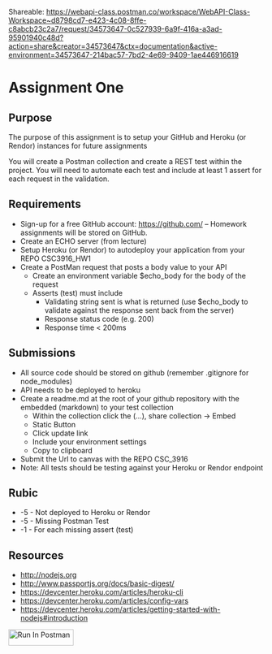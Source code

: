Shareable: https://webapi-class.postman.co/workspace/WebAPI-Class-Workspace~d8798cd7-e423-4c08-8ffe-c8abcb23c2a7/request/34573647-0c527939-6a9f-416a-a3ad-95901940c48d?action=share&creator=34573647&ctx=documentation&active-environment=34573647-214bac57-7bd2-4e69-9409-1ae446916619

# Assignment One

## Purpose

The purpose of this assignment is to setup your GitHub and Heroku (or Rendor) instances for future assignments

You will create a Postman collection and create a REST test within the project. You will need to automate each test and include at least 1 assert for each request in the validation.

## Requirements

- Sign-up for a free GitHub account: https://github.com/ – Homework assignments will be stored on GitHub.
- Create an ECHO server (from lecture)
- Setup Heroku (or Rendor) to autodeploy your application from your REPO CSC3916_HW1
- Create a PostMan request that posts a body value to your API
  - Create an environment variable $echo_body for the body of the request
  - Asserts (test) must include
    - Validating string sent is what is returned (use $echo_body to validate against the response sent back from the server)
    - Response status code (e.g. 200)
    - Response time < 200ms

## Submissions

- All source code should be stored on github (remember .gitignore for node_modules)
- API needs to be deployed to heroku
- Create a readme.md at the root of your github repository with the embedded (markdown) to your test collection
  - Within the collection click the (…), share collection -> Embed
  - Static Button
  - Click update link
  - Include your environment settings
  - Copy to clipboard
- Submit the Url to canvas with the REPO CSC_3916
- Note: All tests should be testing against your Heroku or Rendor endpoint

## Rubic

- -5 - Not deployed to Heroku or Rendor
- -5 - Missing Postman Test
- -1 - For each missing assert (test)

## Resources

- http://nodejs.org
- http://www.passportjs.org/docs/basic-digest/
- https://devcenter.heroku.com/articles/heroku-cli
- https://devcenter.heroku.com/articles/config-vars
- https://devcenter.heroku.com/articles/getting-started-with-nodejs#introduction

[<img src="https://run.pstmn.io/button.svg" alt="Run In Postman" style="width: 128px; height: 32px;">](https://app.getpostman.com/run-collection/35315-7488372a-8ac5-4c17-88e8-18b8ec0fcf2a?action=collection%2Ffork&source=rip_markdown&collection-url=entityId%3D35315-7488372a-8ac5-4c17-88e8-18b8ec0fcf2a%26entityType%3Dcollection%26workspaceId%3D9537543c-3737-4557-a3ce-8c5ed9249378#?env%5Bmccarthy-assignment1%5D=W3sia2V5IjoiZWNob19ib2R5IiwidmFsdWUiOiIiLCJlbmFibGVkIjp0cnVlLCJ0eXBlIjoiYW55Iiwic2Vzc2lvblZhbHVlIjoiaGVsbG8gQ1NDMzkxNiBTcHJpbmcgMjAyNSIsImNvbXBsZXRlU2Vzc2lvblZhbHVlIjoiaGVsbG8gQ1NDMzkxNiBTcHJpbmcgMjAyNSIsInNlc3Npb25JbmRleCI6MH1d)
